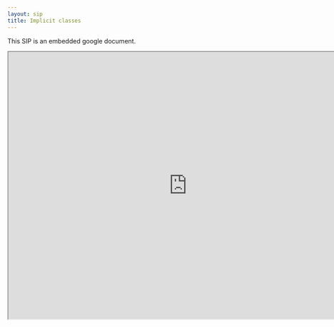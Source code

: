 ```yaml
---
layout: sip
title: Implicit classes
---
```


This SIP is an embedded google document.

<iframe 
  src="https://docs.google.com/document/pub?id=1k-aGAGmbrDB-2pJ3uDPpHVKno6p-XbnkVHDc07zPrzQ&amp;embedded=true"
  style="width:800px;height:600px;"></iframe>
